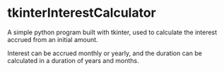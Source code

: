 # tkinterInterestCalculator

A simple python program built with tkinter, used to calculate the interest accrued from an initial amount.

Interest can be accrued monthly or yearly, and the duration can be calculated in a duration of years and months.
